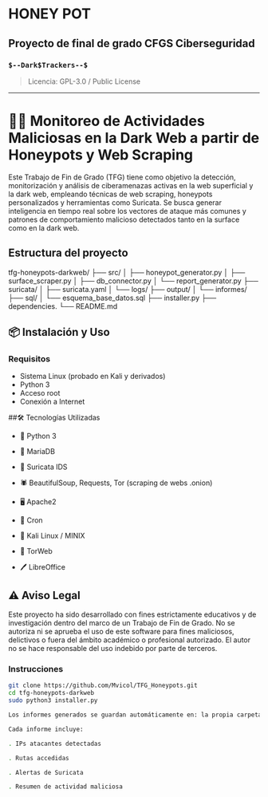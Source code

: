 # HONEY POT

## Proyecto de final de grado CFGS Ciberseguridad

### `$--Dark$Trackers--$`

> Licencia: GPL-3.0 / Public License

---
# 🕵️‍♂️ Monitoreo de Actividades Maliciosas en la Dark Web a partir de Honeypots y Web Scraping

Este Trabajo de Fin de Grado (TFG) tiene como objetivo la detección, monitorización y análisis de ciberamenazas activas en la web superficial y la dark web, empleando técnicas de web scraping, honeypots personalizados y herramientas como Suricata. Se busca generar inteligencia en tiempo real sobre los vectores de ataque más comunes y patrones de comportamiento malicioso detectados tanto en la surface como en la dark web.

## Estructura del proyecto

tfg-honeypots-darkweb/
├── src/
│   ├── honeypot_generator.py
│   ├── surface_scraper.py
│   ├── db_connector.py
│   └── report_generator.py
├── suricata/
│   ├── suricata.yaml
│   └── logs/
├── output/
│   └── informes/
├── sql/
│   └── esquema_base_datos.sql
├── installer.py
├── dependencies.
└── README.md

## 📦 Instalación y Uso


### Requisitos

- Sistema Linux (probado en Kali y derivados)
- Python 3
- Acceso root
- Conexión a Internet

##🛠️ Tecnologías Utilizadas

- 🐍 Python 3

- 🐬 MariaDB

- 🧰 Suricata IDS

- 🕷️ BeautifulSoup, Requests, Tor (scraping de webs .onion)

- 🖥️ Apache2

- 🔁 Cron

- 🐧 Kali Linux / MINIX

- 🧅 TorWeb

-  🖊️ LibreOffice


## ⚠️ Aviso Legal

Este proyecto ha sido desarrollado con fines estrictamente educativos y de investigación dentro del marco de un Trabajo de Fin de Grado. No se autoriza ni se aprueba el uso de este software para fines maliciosos, delictivos o fuera del ámbito académico o profesional autorizado. El autor no se hace responsable del uso indebido por parte de terceros.

### Instrucciones

```bash
git clone https://github.com/Mvicol/TFG_Honeypots.git
cd tfg-honeypots-darkweb
sudo python3 installer.py

Los informes generados se guardan automáticamente en: la propia carpeta de Informes

Cada informe incluye:

. IPs atacantes detectadas

. Rutas accedidas

. Alertas de Suricata

. Resumen de actividad maliciosa
